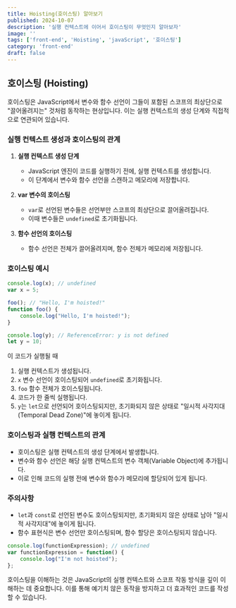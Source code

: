 ```yaml
---
title: Hoisting(호이스팅) 알아보기
published: 2024-10-07
description: '실행 컨텍스트에 이어서 호이스팅이 무엇인지 알아보자'
image: ''
tags: ['front-end', 'Hoisting', 'javaScript', '호이스팅']
category: 'front-end'
draft: false 
---
```


## 호이스팅 (Hoisting)

호이스팅은 JavaScript에서 변수와 함수 선언이 그들이 포함된 스코프의 최상단으로 "끌어올려지는" 것처럼 동작하는 현상입니다. 이는 실행 컨텍스트의 생성 단계와 직접적으로 연관되어 있습니다.

### 실행 컨텍스트 생성과 호이스팅의 관계

1. **실행 컨텍스트 생성 단계** 
   - JavaScript 엔진이 코드를 실행하기 전에, 실행 컨텍스트를 생성합니다.
   - 이 단계에서 변수와 함수 선언을 스캔하고 메모리에 저장합니다.

2. **var 변수의 호이스팅**
   - `var`로 선언된 변수들은 선언부만 스코프의 최상단으로 끌어올려집니다.
   - 이때 변수들은 `undefined`로 초기화됩니다.

3. **함수 선언의 호이스팅**
   - 함수 선언은 전체가 끌어올려지며, 함수 전체가 메모리에 저장됩니다.

### 호이스팅 예시

```javascript
console.log(x); // undefined
var x = 5;

foo(); // "Hello, I'm hoisted!"
function foo() {
    console.log("Hello, I'm hoisted!");
}

console.log(y); // ReferenceError: y is not defined
let y = 10;
```

이 코드가 실행될 때
1. 실행 컨텍스트가 생성됩니다.
2. `x` 변수 선언이 호이스팅되어 `undefined`로 초기화됩니다.
3. `foo` 함수 전체가 호이스팅됩니다.
4. 코드가 한 줄씩 실행됩니다.
5. `y`는 `let`으로 선언되어 호이스팅되지만, 초기화되지 않은 상태로 "일시적 사각지대(Temporal Dead Zone)"에 놓이게 됩니다.

### 호이스팅과 실행 컨텍스트의 관계

- 호이스팅은 실행 컨텍스트의 생성 단계에서 발생합니다.
- 변수와 함수 선언은 해당 실행 컨텍스트의 변수 객체(Variable Object)에 추가됩니다.
- 이로 인해 코드의 실행 전에 변수와 함수가 메모리에 할당되어 있게 됩니다.

### 주의사항

- `let`과 `const`로 선언된 변수도 호이스팅되지만, 초기화되지 않은 상태로 남아 "일시적 사각지대"에 놓이게 됩니다.
- 함수 표현식은 변수 선언만 호이스팅되며, 함수 할당은 호이스팅되지 않습니다.

```javascript
console.log(functionExpression); // undefined
var functionExpression = function() {
    console.log("I'm not hoisted");
};
```

호이스팅을 이해하는 것은 JavaScript의 실행 컨텍스트와 스코프 작동 방식을 깊이 이해하는 데 중요합니다. 이를 통해 예기치 않은 동작을 방지하고 더 효과적인 코드를 작성할 수 있습니다.
